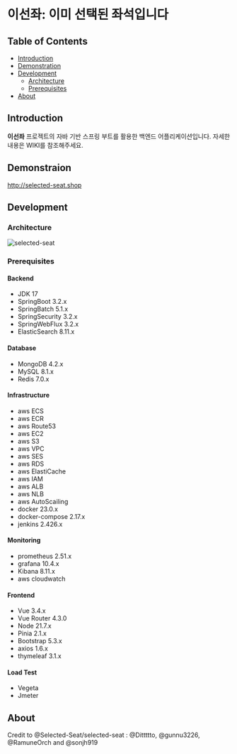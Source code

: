 # 이선좌: 이미 선택된 좌석입니다

## Table of Contents

- [Introduction](#introduction)
- [Demonstration](#demonstration)
- [Development](#development)
  - [Architecture](#architecture)
  - [Prerequisites](#prerequisites)
- [About](#about)

## Introduction

**이선좌** 프로젝트의 자바 기반 스프링 부트를 활용한 백엔드 어플리케이션입니다. 자세한 내용은 WIKI를 참조해주세요.

## Demonstraion

http://selected-seat.shop

## Development

### Architecture

![selected-seat](https://github.com/Selected-Seat/selected-seat/assets/109019081/91d876a4-7358-4023-9002-0b9f1a8302fa)

### Prerequisites

#### Backend

- JDK 17
- SpringBoot 3.2.x
- SpringBatch 5.1.x
- SpringSecurity 3.2.x
- SpringWebFlux 3.2.x
- ElasticSearch 8.11.x

#### Database

- MongoDB 4.2.x
- MySQL 8.1.x
- Redis 7.0.x

#### Infrastructure

- aws ECS
- aws ECR
- aws Route53
- aws EC2
- aws S3
- aws VPC
- aws SES
- aws RDS
- aws ElastiCache
- aws IAM
- aws ALB
- aws NLB
- aws AutoScailing
- docker 23.0.x
- docker-compose 2.17.x
- jenkins 2.426.x

#### Monitoring

- prometheus 2.51.x
- grafana 10.4.x
- Kibana 8.11.x
- aws cloudwatch

#### Frontend

- Vue 3.4.x
- Vue Router 4.3.0
- Node 21.7.x
- Pinia 2.1.x
- Bootstrap 5.3.x
- axios 1.6.x
- thymeleaf 3.1.x

#### Load Test

- Vegeta
- Jmeter

## About

Credit to @Selected-Seat/selected-seat : @Dittttto, @gunnu3226, @RamuneOrch and @sonjh919

